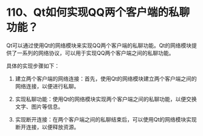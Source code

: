 # 110、Qt如何实现QQ两个客户端的私聊功能？

Qt可以通过使用Qt的网络模块来实现QQ两个客户端的私聊功能。Qt的网络模块提供了一系列的网络协议，可以用于实现QQ两个客户端之间的私聊功能。

具体的实现步骤如下：

1. 建立两个客户端的网络连接：首先，使用Qt的网络模块建立两个客户端之间的网络连接，以便进行私聊。

2. 实现私聊功能：使用Qt的网络模块实现两个客户端之间的私聊功能，以便交换文字、图片等信息。

3. 实现断开连接：在两个客户端之间的私聊结束后，可以使用Qt的网络模块实现断开连接，以便释放资源。 

